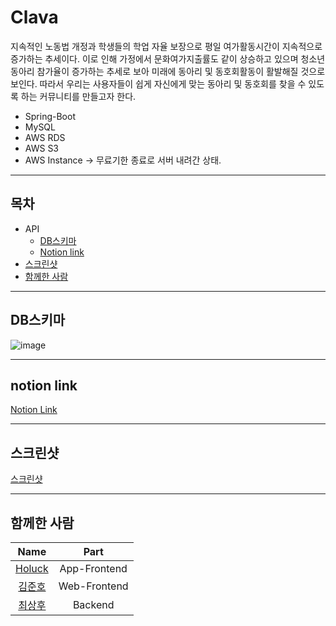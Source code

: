 # Clava
 지속적인 노동법 개정과 학생들의 학업 자율 보장으로 평일 여가활동시간이 지속적으로 증가하는 추세이다.
 이로 인해 가정에서 문화여가지출률도 같이 상승하고 있으며 청소년 동아리 참가율이 증가하는 추세로 보아 미래에 동아리 및 동호회활동이 활발해질 것으로 보인다.
 따라서 우리는 사용자들이 쉽게 자신에게 맞는 동아리 및 동호회를 찾을 수 있도록 하는 커뮤니티를 만들고자 한다.

* Spring-Boot
* MySQL
* AWS RDS
* AWS S3
* AWS Instance -> 무료기한 종료로 서버 내려간 상태.

----
## 목차
* API
    * [DB스키마](#DB스키마)
    * [Notion link](#notion-link)
* [스크린샷](#스크린샷)
* [함께한 사람](#함께한-사람)
----
## DB스키마
![image](https://user-images.githubusercontent.com/57937528/114003508-c0153b80-9898-11eb-92eb-a4c24f864985.png)

----
## notion link
[Notion Link](https://www.notion.so/howift/d698c6945a7344749436e273a9739e0a)

----
## 스크린샷
[스크린샷](https://docs.google.com/presentation/d/e/2PACX-1vTvB8j0RqDHATjnHd98tXmV0sHn9sO9uxJBSnri8QTubvXUwjl6KO-HEHSeR2Q96g/pub?start=false&loop=false&delayms=3000)

----
## 함께한 사람

|Name|Part|
|:---:|:---:|
|[Holuck](https://github.com/elddy0948/Clava)|App-Frontend|
|[김준호](https://github.com/junho0956/Graduate-project)|Web-Frontend|
|[최상후](https://github.com/Neungji-Baksal/Clava)|Backend|
